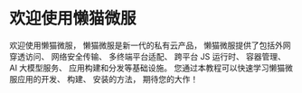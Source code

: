 # 欢迎使用懒猫微服
欢迎使用懒猫微服， 懒猫微服是新一代的私有云产品， 懒猫微服提供了包括外网穿透访问、 网络安全传输、 多终端平台适配、 跨平台 JS 运行时、 容器管理、 AI 大模型服务、 应用构建和分发等基础设施。 您通过本教程可以快速学习懒猫微服应用的开发、 构建、 安装的方法， 期待您的大作！
